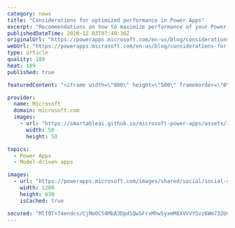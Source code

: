 ```yaml
---
category: news
title: "Considerations for optimized performance in Power Apps"
excerpt: "Recommendations on how to maximize performance of your Power Apps "
publishedDateTime: 2020-12-03T07:40:36Z
originalUrl: "https://powerapps.microsoft.com/en-us/blog/considerations-for-optimized-performance-in-power-apps/"
webUrl: "https://powerapps.microsoft.com/en-us/blog/considerations-for-optimized-performance-in-power-apps/"
type: article
quality: 189
heat: 189
published: true

featuredContent: "<iframe width=\"800\" height=\"500\" frameborder=\"0\" src=\"https://www.youtube.com/embed/jcKoqC9Vfmo\" allow=\"accelerometer; autoplay; encrypted-media; gyroscope; picture-in-picture\" allowfullscreen></iframe>"

provider:
  name: Microsoft
  domain: microsoft.com
  images:
    - url: "https://smartableai.github.io/microsoft-power-apps/assets/images/organizations/microsoft.com-50x50.jpg"
      width: 50
      height: 50

topics:
  - Power Apps
  - Model-driven apps

images:
  - url: "https://powerapps.microsoft.com/images/shared/social/social-share-post-ignite.png"
    width: 1200
    height: 630
    isCached: true

secured: "Mlf0T+74endcs/CjMoOC54MbA3DpdSQwSFrxMhw5yxmM8XVVVYSvz6Wm732UvYXw4S9Iw0L7naEzAigB03RO7MBsLj+XTUe8e0o1Cw9FB94+wVF0h0hQ32TxtaISger4IF0WHQB0q+dPl0Eab5Z+UcRFuxL63ZJ3HEnKcbtS0ZB09EurstTjHQTD0X3unzoIECwjDMSZuRDS1GP5UDmT6szHxXBZPo8nQXATT7948XelVUWYObAYFB/6RZocNio4uYWVv/nT73mhMuDzO2kqcPNpo8j4/QR+xaEiGTkB87fY62kRuxSgDCHn6qIKNkZj4E+ktagiribVZAXltAFCYzHXgKixAKgQZBT++wkKx8WbgcYQOgvoYVAuaLh0nq565Mk6aDLul/7yjuvyRhCHh0n1YqqDfXKL8PNiGn5yutpRQkOiE/+agU6Pc1jPdYIcB/YLS5hEQIwB7i+Lu8miNA==;03bjKglwjONtyUs1ZT/OLw=="
---
```


